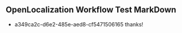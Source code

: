 ## OpenLocalization Workflow Test MarkDown
* a349ca2c-d6e2-485e-aed8-cf5471506165 
thanks!<!--HONumber=Mar16_HO1-->
